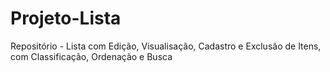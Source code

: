 # Projeto-Lista
Repositório - Lista com Edição, Visualisação, Cadastro e Exclusão de Itens, com Classificação, Ordenação e Busca

